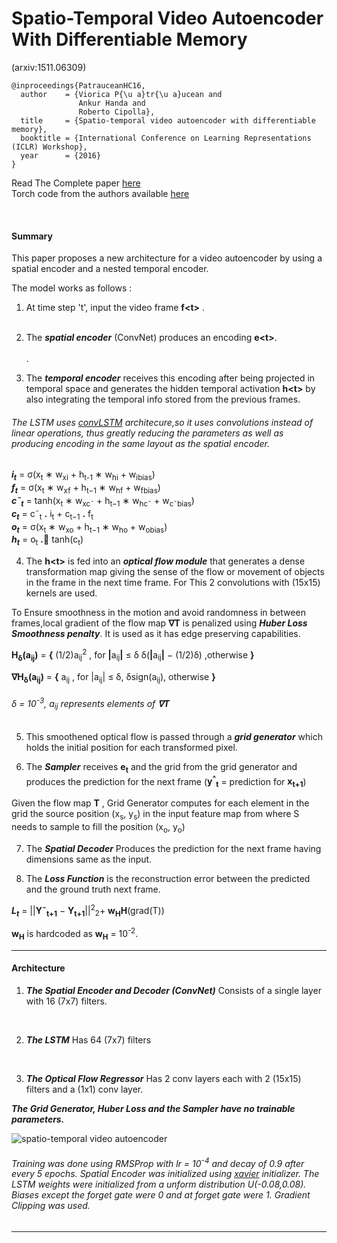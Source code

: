 # Spatio-Temporal Video Autoencoder With Differentiable Memory
(arxiv:1511.06309)

```
@inproceedings{PatrauceanHC16,
  author    = {Viorica P{\u a}tr{\u a}ucean and
               Ankur Handa and
               Roberto Cipolla},
  title     = {Spatio-temporal video autoencoder with differentiable memory},
  booktitle = {International Conference on Learning Representations (ICLR) Workshop},
  year      = {2016}
}
```

Read The Complete paper <a href='https://arxiv.org/abs/1511.06309'>here</a><br />
Torch code from the authors available <a href='https://github.com/viorik/ConvLSTM'>here</a>

<br />

#### Summary

This paper proposes a new architecture for a video autoencoder by using a spatial encoder and a nested temporal encoder.

The model works as follows :
1. At time step 't', input the video frame <b>f\<t\></b> .<br /><br />

2. The *<b>spatial encoder</b>* (ConvNet) produces an encoding <b>e\<t\></b>.<br /><br />.

3. The *<b>temporal encoder</b>* receives this encoding after being projected in temporal space and generates the hidden temporal activation <b>h\<t\></b> by also integrating the temporal info stored from the previous frames.

######  The LSTM uses <a href='https://arxiv.org/abs/1506.04214'>convLSTM</a> architecure,so it uses convolutions instead of linear operations, thus greatly reducing the parameters as well as producing encoding in the same layout as the spatial encoder. 


<b><i>i<sub>t</sub></i></b> = σ(x<sub>t</sub> ∗ w<sub>xi</sub> + h<sub>t-1</sub> ∗ w<sub>hi</sub> + w<sub>ibias</sub>)<br />
<b><i>f<sub>t</sub></i></b> = σ(x<sub>t</sub> ∗ w<sub>xf</sub> + h<sub>t−1</sub> ∗ w<sub>hf</sub> + w<sub>fbias</sub>)<br />
<b><i>c˜<sub>t</sub></i></b> = tanh(x<sub>t</sub> ∗ w<sub>xc˜</sub> + h<sub>t−1</sub> ∗ w<sub>hc˜</sub> + w<sub>c˜bias</sub>)<br />
<b><i>c<sub>t</sub></i></b> = c˜<sub>t</sub> <b>.</b> i<sub>t</sub> + c<sub>t−1</sub> <b>.</b> f<sub>t</sub><br />
<b><i>o<sub>t</sub></i></b> = σ(x<sub>t</sub> ∗ w<sub>xo</sub> + h<sub>t−1</sub> ∗ w<sub>ho</sub> + w<sub>obias</sub>)<br/>
<b><i>h<sub>t</sub></i></b> = o<sub>t</sub> <b>.</b> tanh(c<sub>t</sub>)<br />




4. The <b>h\<t\></b> is fed into an *<b>optical flow module</b>* that generates a dense transformation map giving the sense of the flow or movement of objects in the frame in the next time frame.
For This 2 convolutions with (15x15) kernels are used.

To Ensure smoothness in the motion and avoid randomness in between frames,local gradient of the flow map <b>∇T</b> is penalized using *<b>Huber Loss Smoothness penalty</b>*.
It is used as it has edge preserving capabilities.

<b>H<sub>δ</sub>(a<sub>ij</sub>)</b> = <b>{</b>
 (1/2)a<sub>ij</sub><sup>2</sup>  ,   for <b>|</b>a<sub>ij</sub><b>|</b> ≤ δ 
δ(<b>|</b>a<sub>ij</sub><b>|</b> − (1/2)δ)     ,otherwise
										<b>}</b>

<b>∇H<sub>δ</sub>(a<sub>ij</sub>)</b> = <b>{</b>
a<sub>ij</sub> ,   for |a<sub>ij</sub>| ≤ δ,
δsign(a<sub>ij</sub>), otherwise
<b>}</b>


###### δ = 10<sup>-3</sup>, a<sub>ij</sub> represents elements of <b>∇T</b>


5. This smoothened optical flow is passed through a *<b>grid generator</b>* which holds the initial position for each transformed pixel.

6. The *<b>Sampler</b>* receives <b>e<sub>t</sub></b> and the grid from the grid generator and produces the prediction for the next frame (<b>y<sup>^</sup><sub>t</sub></b> = prediction for <b>x<sub>t+1</sub></b>)

 Given the flow map <b>T</b> , Grid Generator computes for
each element in the grid the source position (x<sub>s</sub>, y<sub>s</sub>) in the input feature map from where S needs to sample to fill the position (x<sub>o</sub>, y<sub>o</sub>)


7. The *<b>Spatial Decoder</b>* Produces the prediction for the next frame having dimensions same as the input.

8. The *<b>Loss Function</b>* is the reconstruction error between the predicted and the ground truth next frame.

<b><i>L<sub>t</sub></i></b> = ||<b>Y˜<sub>t+1</sub></b> − <b>Y<sub>t+1</sub></b>||<sup>2</sup><sub>2</sub>+ <b>w<sub>H</sub>H</b>(grad(T))

<b>w<sub>H</sub></b> is hardcoded as <b>w<sub>H</sub></b> = 10<sup>-2</sup>.

_____________________________________________________________________________________

#### Architecture

1. *<b>The Spatial Encoder and Decoder (ConvNet)</b>*
Consists of a single layer with 16 (7x7) filters.
<br/>

2. *<b>The LSTM</b>* 
Has 64 (7x7) filters
<br/>

3. *<b>The Optical Flow Regressor</b>*
Has 2 conv layers each with 2 (15x15) filters and a (1x1) conv layer.

*<b>The Grid Generator, Huber Loss and the Sampler have no trainable parameters.</b>*

<img src='https://github.com/abtExp/ArxivImpl/blob/master/1511.06309/spation.PNG' alt='spatio-temporal video autoencoder'/>


###### Training was done using RMSProp with lr = 10<sup>-4</sup> and decay of 0.9 after every 5 epochs. Spatial Encoder was initialized using <u>xavier</u> initializer. The LSTM weights were initialized from a unform distribution U(-0.08,0.08). Biases except the forget gate were 0 and at forget gate were 1. Gradient Clipping was used.


_____________________________________________________________________________________
